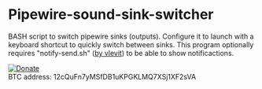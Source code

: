 # Pipewire-sound-sink-switcher
BASH script to switch pipewire sinks (outputs). Configure it to launch with a keyboard shortcut to quickly switch between sinks. This program optionally requires "notify-send.sh" ([by vlevit](https://github.com/vlevit/notify-send.sh)) to be able to show notificactions.



[![Donate](https://www.paypalobjects.com/es_ES/ES/i/btn/btn_donateCC_LG.gif)](https://www.paypal.com/cgi-bin/webscr?cmd=_s-xclick&hosted_button_id=ER2LTNM5LZDTY)  
BTC address: 12cQuFn7yMSfDB1uKPGKLMQ7XSj1XF2sVA
